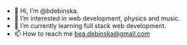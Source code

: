 - 👋 Hi, I’m @bdebinska.
- 👀 I’m interested in web development, physics and music.
- 🌱 I’m currently learning full stack web development.
- 📫 How to reach me bea.debinska@gmail.com

<!---
bdebinska/bdebinska is a ✨ special ✨ repository because its `README.md` (this file) appears on your GitHub profile.
You can click the Preview link to take a look at your changes.
--->
